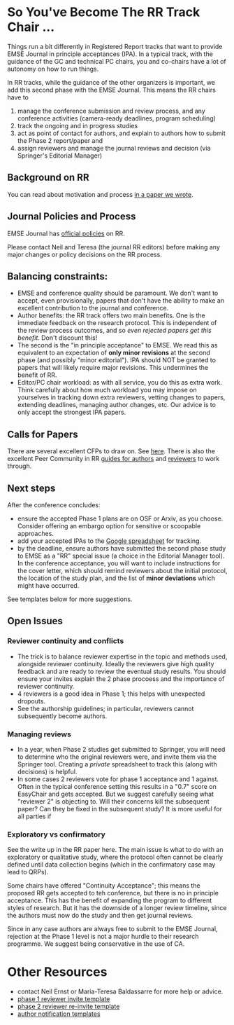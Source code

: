 # So You've Become The RR Track Chair ...

Things run a bit differently in Registered Report tracks that want to provide EMSE Journal in principle acceptances (IPA). In a typical track, with the guidance of the GC and technical PC chairs, you and co-chairs have a lot of autonomy on how to run things. 

In RR tracks, while the guidance of the other organizers is important, we add this second phase with the EMSE Journal. This means the RR chairs have to 
1. manage the conference submission and review process, and any conference activities (camera-ready deadlines, program scheduling)
2. track the ongoing and in progress studies
3. act as point of contact for authors, and explain to authors how to submit the Phase 2 report/paper and
4. assign reviewers and manage the journal reviews and decision (via Springer's Editorial Manager)

## Background on RR
You can read about motivation and process [in a paper we wrote](https://arxiv.org/abs/2302.03649v1). 

## Journal Policies and Process
EMSE Journal has [official policies](https://github.com/emsejournal/openscience/blob/master/rr/rr_policies.md) on RR. 

Please contact Neil and Teresa (the journal RR editors) before making any major changes or policy decisions on the RR process. 

## Balancing constraints: 
- EMSE and conference quality should be paramount. We don't want to accept, even provisionally, papers that don't have the ability to make an excellent contribution to the journal and conference.
- Author benefits: the RR track offers two main benefits. One is the immediate feedback on the research protocol. This is independent of the review process outcomes, and so *even rejected papers get this benefit*. Don't discount this! 
- The second is the "in principle acceptance" to EMSE. We read this as equivalent to an expectation of **only minor revisions** at the second phase (and possibly "minor editorial"). IPA should NOT be granted to papers that will likely require major revisions. This undermines the benefit of RR. 
- Editor/PC chair workload: as with all service, you do this as extra work. Think carefully about how much workload you may impose on yourselves in tracking down extra reviewers, vetting changes to papers, extending deadlines, managing author changes, etc. Our advice is to only accept the strongest IPA papers. 

## Calls for Papers
There are several excellent CFPs to draw on. See [here](https://github.com/emsejournal/openscience/blob/master/rr/registered-reports_ICSME_CFP.md). There is also the excellent Peer Community in RR [guides for authors](https://rr.peercommunityin.org/help/guide_for_authors) and [reviewers](https://rr.peercommunityin.org/help/guide_for_reviewers) to work through. 

## Next steps
After the conference concludes:
- ensure the accepted Phase 1 plans are on OSF or Arxiv, as you choose. Consider offering an embargo option for sensitive or scoopable approaches.
- add your accepted IPAs to the [Google spreadsheet](https://docs.google.com/spreadsheets/d/10zCgcfwjh0FCPqdanPFDIj-mO10Hmp8JAG9VbRQAfng/edit#gid=1193956275) for tracking.
- by the deadline, ensure authors have submitted the second phase study to EMSE as a "RR" special issue (a choice in the Editorial Manager tool). In the conference acceptance, you will want to include instructions for the cover letter, which should remind reviewers about the initial protocol, the location of the study plan, and the list of **minor deviations** which might have occurred.

See templates below for more suggestions.

## Open Issues 

### Reviewer continuity and conflicts
- The trick is to balance reviewer expertise in the topic and methods used, alongside reviewer continuity. Ideally the reviewers give high quality feedback and are ready to review the eventual study results. You should ensure your invites explain the 2 phase procoess and the importance of reviewer continuity. 
- 4 reviewers is a good idea in Phase 1; this helps with unexpected dropouts.
- See the authorship guidelines; in particular, reviewers cannot subsequently become authors. 

### Managing reviews
- In a year, when Phase 2 studies get submitted to Springer, you will need to determine who the original reviewers were, and invite them via the Springer tool. Creating a *private* spreadsheet to track this (along with decisions) is helpful.
- In some cases 2 reviewers vote for phase 1 acceptance and 1 against. Often in the typical conference setting this results in a "0.7" score on EasyChair and gets accepted. But we suggest carefully seeing what "reviewer 2" is objecting to. Will their concerns kill the subsequent paper? Can they be fixed in the subsequent study? It is more useful for all parties if 

### Exploratory vs confirmatory
See the write up in the RR paper here. The main issue is what to do with an exploratory or qualitative study, where the protocol often cannot be clearly defined until data collection begins (which in the confirmatory case may lead to QRPs). 

Some chairs have offered "Continuity Acceptance"; this means the proposed RR gets accepted to teh conference, but there is no in principle acceptance. This has the benefit of expanding the program to different styles of research. But it has the downside of a longer review timeline, since the authors must now do the study and then get journal reviews. 

Since in any case authors are always free to submit to the EMSE Journal, rejection at the Phase 1 level is not a major hurdle to their research programme. We suggest being conservative in the use of CA. 

# Other Resources
- contact Neil Ernst or Maria-Teresa Baldassarre for more help or advice.
- [phase 1 reviewer invite template](https://docs.google.com/spreadsheets/d/10zCgcfwjh0FCPqdanPFDIj-mO10Hmp8JAG9VbRQAfng/edit#gid=1193956275)
- [phase 2 reviewer re-invite template](https://docs.google.com/document/d/18MTyXKIsVfmSvd-xMZ1s6wj9Bzb0rifvlcUOvRcLmLc/edit?usp=sharing)
- [author notification templates](https://docs.google.com/document/d/1g3zwSZkKOP-R1XYv-x26gughdlB0vC41_B1tDA41ZH4/edit?usp=share_link)